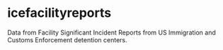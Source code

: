 # icefacilityreports
Data from Facility Significant Incident Reports from US Immigration and Customs Enforcement detention centers.
